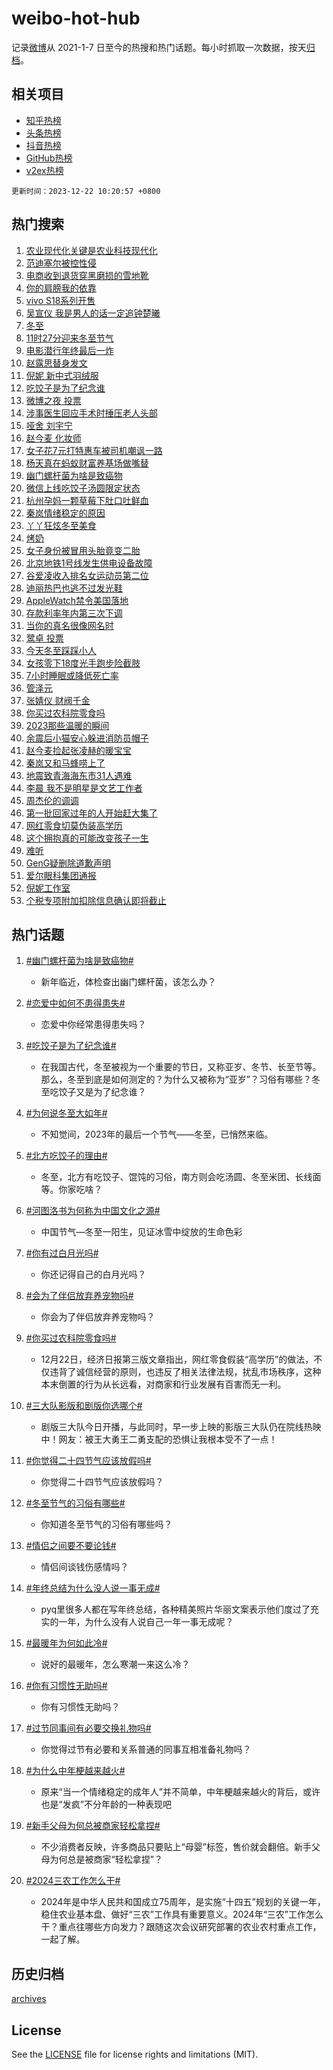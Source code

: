 # weibo-hot-hub

记录[微博](https://www.weibo.com)从 2021-1-7 日至今的热搜和热门话题。每小时抓取一次数据，按天[归档](archives)。

## 相关项目

- [知乎热榜](https://github.com/lonnyzhang423/zhihu-hot-hub)
- [头条热榜](https://github.com/lonnyzhang423/toutiao-hot-hub)
- [抖音热榜](https://github.com/lonnyzhang423/douyin-hot-hub)
- [GitHub热榜](https://github.com/lonnyzhang423/github-hot-hub)
- [v2ex热榜](https://github.com/lonnyzhang423/v2ex-hot-hub)


`更新时间：2023-12-22 10:20:57 +0800`

## 热门搜索

1. [农业现代化关键是农业科技现代化](https://m.weibo.cn/search?containerid=100103type%3D1%26t%3D10%26q%3D%23%E5%86%9C%E4%B8%9A%E7%8E%B0%E4%BB%A3%E5%8C%96%E5%85%B3%E9%94%AE%E6%98%AF%E5%86%9C%E4%B8%9A%E7%A7%91%E6%8A%80%E7%8E%B0%E4%BB%A3%E5%8C%96%23&stream_entry_id=51&isnewpage=1&extparam=seat%3D1%26cate%3D10103%26q%3D%2523%25E5%2586%259C%25E4%25B8%259A%25E7%258E%25B0%25E4%25BB%25A3%25E5%258C%2596%25E5%2585%25B3%25E9%2594%25AE%25E6%2598%25AF%25E5%2586%259C%25E4%25B8%259A%25E7%25A7%2591%25E6%258A%2580%25E7%258E%25B0%25E4%25BB%25A3%25E5%258C%2596%2523%26dgr%3D0%26pos%3D0%26filter_type%3Drealtimehot%26c_type%3D51%26stream_entry_id%3D51%26display_time%3D1703211655%26pre_seqid%3D1703211655926028606169)
1. [范迪塞尔被控性侵](https://m.weibo.cn/search?containerid=100103type%3D1%26t%3D10%26q%3D%23%E8%8C%83%E8%BF%AA%E5%A1%9E%E5%B0%94%E8%A2%AB%E6%8E%A7%E6%80%A7%E4%BE%B5%23&stream_entry_id=31&isnewpage=1&extparam=seat%3D1%26cate%3D5001%26stream_entry_id%3D31%26realpos%3D1%26lcate%3D5001%26flag%3D1%26band_rank%3D1%26q%3D%2523%25E8%258C%2583%25E8%25BF%25AA%25E5%25A1%259E%25E5%25B0%2594%25E8%25A2%25AB%25E6%258E%25A7%25E6%2580%25A7%25E4%25BE%25B5%2523%26dgr%3D0%26filter_type%3Drealtimehot%26c_type%3D31%26pos%3D0%26display_time%3D1703211655%26pre_seqid%3D1703211655926028606169)
1. [电商收到退货穿黑磨损的雪地靴](https://m.weibo.cn/search?containerid=100103type%3D1%26t%3D10%26q%3D%23%E7%94%B5%E5%95%86%E6%94%B6%E5%88%B0%E9%80%80%E8%B4%A7%E7%A9%BF%E9%BB%91%E7%A3%A8%E6%8D%9F%E7%9A%84%E9%9B%AA%E5%9C%B0%E9%9D%B4%23&stream_entry_id=31&isnewpage=1&extparam=seat%3D1%26cate%3D5001%26stream_entry_id%3D31%26realpos%3D2%26lcate%3D5001%26flag%3D2%26band_rank%3D2%26q%3D%2523%25E7%2594%25B5%25E5%2595%2586%25E6%2594%25B6%25E5%2588%25B0%25E9%2580%2580%25E8%25B4%25A7%25E7%25A9%25BF%25E9%25BB%2591%25E7%25A3%25A8%25E6%258D%259F%25E7%259A%2584%25E9%259B%25AA%25E5%259C%25B0%25E9%259D%25B4%2523%26dgr%3D0%26filter_type%3Drealtimehot%26c_type%3D31%26pos%3D1%26display_time%3D1703211655%26pre_seqid%3D1703211655926028606169)
1. [你的肩膀我的依靠](https://m.weibo.cn/search?containerid=100103type%3D1%26t%3D10%26q%3D%23%E4%BD%A0%E7%9A%84%E8%82%A9%E8%86%80%E6%88%91%E7%9A%84%E4%BE%9D%E9%9D%A0%23&stream_entry_id=31&isnewpage=1&extparam=seat%3D1%26cate%3D5001%26stream_entry_id%3D31%26realpos%3D3%26lcate%3D5001%26flag%3D32768%26band_rank%3D3%26q%3D%2523%25E4%25BD%25A0%25E7%259A%2584%25E8%2582%25A9%25E8%2586%2580%25E6%2588%2591%25E7%259A%2584%25E4%25BE%259D%25E9%259D%25A0%2523%26dgr%3D0%26filter_type%3Drealtimehot%26c_type%3D31%26pos%3D2%26display_time%3D1703211655%26pre_seqid%3D1703211655926028606169)
1. [vivo S18系列开售](https://m.weibo.cn/search?containerid=100103type%3D1%26t%3D10%26q%3Dvivo+S18%E7%B3%BB%E5%88%97%E5%BC%80%E5%94%AE&stream_entry_id=31&isnewpage=1&extparam=seat%3D1%26cate%3D5001%26stream_entry_id%3D31%26lcate%3D5001%26adid%3D215162%26band_rank%3D4%26q%3Dvivo%2520S18%25E7%25B3%25BB%25E5%2588%2597%25E5%25BC%2580%25E5%2594%25AE%26dgr%3D0%26is_ad_pos%3D1%26filter_type%3Drealtimehot%26c_type%3D31%26pos%3D3%26display_time%3D1703211655%26pre_seqid%3D1703211655926028606169)
1. [吴宣仪 我是男人的话一定追钟楚曦](https://m.weibo.cn/search?containerid=100103type%3D1%26t%3D10%26q%3D%E5%90%B4%E5%AE%A3%E4%BB%AA+%E6%88%91%E6%98%AF%E7%94%B7%E4%BA%BA%E7%9A%84%E8%AF%9D%E4%B8%80%E5%AE%9A%E8%BF%BD%E9%92%9F%E6%A5%9A%E6%9B%A6&stream_entry_id=31&isnewpage=1&extparam=seat%3D1%26cate%3D5001%26stream_entry_id%3D31%26realpos%3D4%26lcate%3D5001%26flag%3D1%26band_rank%3D4%26q%3D%25E5%2590%25B4%25E5%25AE%25A3%25E4%25BB%25AA%2520%25E6%2588%2591%25E6%2598%25AF%25E7%2594%25B7%25E4%25BA%25BA%25E7%259A%2584%25E8%25AF%259D%25E4%25B8%2580%25E5%25AE%259A%25E8%25BF%25BD%25E9%2592%259F%25E6%25A5%259A%25E6%259B%25A6%26dgr%3D0%26filter_type%3Drealtimehot%26c_type%3D31%26pos%3D4%26display_time%3D1703211655%26pre_seqid%3D1703211655926028606169)
1. [冬至](https://m.weibo.cn/search?containerid=100103type%3D1%26t%3D10%26q%3D%E5%86%AC%E8%87%B3&stream_entry_id=31&isnewpage=1&extparam=seat%3D1%26cate%3D5001%26stream_entry_id%3D31%26realpos%3D5%26lcate%3D5001%26flag%3D16%26band_rank%3D5%26q%3D%25E5%2586%25AC%25E8%2587%25B3%26dgr%3D0%26filter_type%3Drealtimehot%26c_type%3D31%26pos%3D5%26display_time%3D1703211655%26pre_seqid%3D1703211655926028606169)
1. [11时27分迎来冬至节气](https://m.weibo.cn/search?containerid=100103type%3D1%26t%3D10%26q%3D%2311%E6%97%B627%E5%88%86%E8%BF%8E%E6%9D%A5%E5%86%AC%E8%87%B3%E8%8A%82%E6%B0%94%23&stream_entry_id=31&isnewpage=1&extparam=seat%3D1%26cate%3D5001%26stream_entry_id%3D31%26realpos%3D6%26lcate%3D5001%26flag%3D1%26band_rank%3D6%26q%3D%252311%25E6%2597%25B627%25E5%2588%2586%25E8%25BF%258E%25E6%259D%25A5%25E5%2586%25AC%25E8%2587%25B3%25E8%258A%2582%25E6%25B0%2594%2523%26dgr%3D0%26filter_type%3Drealtimehot%26c_type%3D31%26pos%3D6%26display_time%3D1703211655%26pre_seqid%3D1703211655926028606169)
1. [电影潜行年终最后一炸](https://m.weibo.cn/search?containerid=100103type%3D1%26t%3D10%26q%3D%23%E7%94%B5%E5%BD%B1%E6%BD%9C%E8%A1%8C%E5%B9%B4%E7%BB%88%E6%9C%80%E5%90%8E%E4%B8%80%E7%82%B8%23&stream_entry_id=31&isnewpage=1&extparam=seat%3D1%26topic_ad%3D1%26cate%3D5001%26stream_entry_id%3D31%26lcate%3D5001%26adid%3D215407%26band_rank%3D7%26q%3D%2523%25E7%2594%25B5%25E5%25BD%25B1%25E6%25BD%259C%25E8%25A1%258C%25E5%25B9%25B4%25E7%25BB%2588%25E6%259C%2580%25E5%2590%258E%25E4%25B8%2580%25E7%2582%25B8%2523%26dgr%3D0%26is_ad_pos%3D1%26filter_type%3Drealtimehot%26c_type%3D31%26pos%3D7%26display_time%3D1703211655%26pre_seqid%3D1703211655926028606169)
1. [赵露思替身发文](https://m.weibo.cn/search?containerid=100103type%3D1%26t%3D10%26q%3D%23%E8%B5%B5%E9%9C%B2%E6%80%9D%E6%9B%BF%E8%BA%AB%E5%8F%91%E6%96%87%23&stream_entry_id=31&isnewpage=1&extparam=seat%3D1%26cate%3D5001%26stream_entry_id%3D31%26realpos%3D7%26lcate%3D5001%26flag%3D2%26band_rank%3D7%26q%3D%2523%25E8%25B5%25B5%25E9%259C%25B2%25E6%2580%259D%25E6%259B%25BF%25E8%25BA%25AB%25E5%258F%2591%25E6%2596%2587%2523%26dgr%3D0%26filter_type%3Drealtimehot%26c_type%3D31%26pos%3D8%26display_time%3D1703211655%26pre_seqid%3D1703211655926028606169)
1. [倪妮 新中式羽绒服](https://m.weibo.cn/search?containerid=100103type%3D1%26t%3D10%26q%3D%E5%80%AA%E5%A6%AE+%E6%96%B0%E4%B8%AD%E5%BC%8F%E7%BE%BD%E7%BB%92%E6%9C%8D&stream_entry_id=31&isnewpage=1&extparam=seat%3D1%26cate%3D5001%26stream_entry_id%3D31%26realpos%3D8%26lcate%3D5001%26flag%3D2%26band_rank%3D8%26q%3D%25E5%2580%25AA%25E5%25A6%25AE%2520%25E6%2596%25B0%25E4%25B8%25AD%25E5%25BC%258F%25E7%25BE%25BD%25E7%25BB%2592%25E6%259C%258D%26dgr%3D0%26filter_type%3Drealtimehot%26c_type%3D31%26pos%3D9%26display_time%3D1703211655%26pre_seqid%3D1703211655926028606169)
1. [吃饺子是为了纪念谁](https://m.weibo.cn/search?containerid=100103type%3D1%26t%3D10%26q%3D%23%E5%90%83%E9%A5%BA%E5%AD%90%E6%98%AF%E4%B8%BA%E4%BA%86%E7%BA%AA%E5%BF%B5%E8%B0%81%23&stream_entry_id=31&isnewpage=1&extparam=seat%3D1%26cate%3D5001%26stream_entry_id%3D31%26realpos%3D9%26lcate%3D5001%26flag%3D32768%26band_rank%3D9%26q%3D%2523%25E5%2590%2583%25E9%25A5%25BA%25E5%25AD%2590%25E6%2598%25AF%25E4%25B8%25BA%25E4%25BA%2586%25E7%25BA%25AA%25E5%25BF%25B5%25E8%25B0%2581%2523%26dgr%3D0%26filter_type%3Drealtimehot%26c_type%3D31%26pos%3D10%26display_time%3D1703211655%26pre_seqid%3D1703211655926028606169)
1. [微博之夜 投票](https://m.weibo.cn/search?containerid=100103type%3D1%26t%3D10%26q%3D%E5%BE%AE%E5%8D%9A%E4%B9%8B%E5%A4%9C+%E6%8A%95%E7%A5%A8&stream_entry_id=31&isnewpage=1&extparam=seat%3D1%26cate%3D5001%26stream_entry_id%3D31%26realpos%3D10%26lcate%3D5001%26flag%3D0%26band_rank%3D10%26q%3D%25E5%25BE%25AE%25E5%258D%259A%25E4%25B9%258B%25E5%25A4%259C%2520%25E6%258A%2595%25E7%25A5%25A8%26dgr%3D0%26filter_type%3Drealtimehot%26c_type%3D31%26pos%3D11%26display_time%3D1703211655%26pre_seqid%3D1703211655926028606169)
1. [涉事医生回应手术时捶压老人头部](https://m.weibo.cn/search?containerid=100103type%3D1%26t%3D10%26q%3D%23%E6%B6%89%E4%BA%8B%E5%8C%BB%E7%94%9F%E5%9B%9E%E5%BA%94%E6%89%8B%E6%9C%AF%E6%97%B6%E6%8D%B6%E5%8E%8B%E8%80%81%E4%BA%BA%E5%A4%B4%E9%83%A8%23&stream_entry_id=31&isnewpage=1&extparam=seat%3D1%26cate%3D5001%26stream_entry_id%3D31%26realpos%3D11%26lcate%3D5001%26flag%3D0%26band_rank%3D11%26q%3D%2523%25E6%25B6%2589%25E4%25BA%258B%25E5%258C%25BB%25E7%2594%259F%25E5%259B%259E%25E5%25BA%2594%25E6%2589%258B%25E6%259C%25AF%25E6%2597%25B6%25E6%258D%25B6%25E5%258E%258B%25E8%2580%2581%25E4%25BA%25BA%25E5%25A4%25B4%25E9%2583%25A8%2523%26dgr%3D0%26filter_type%3Drealtimehot%26c_type%3D31%26pos%3D12%26display_time%3D1703211655%26pre_seqid%3D1703211655926028606169)
1. [哑舍 刘宇宁](https://m.weibo.cn/search?containerid=100103type%3D1%26t%3D10%26q%3D%E5%93%91%E8%88%8D+%E5%88%98%E5%AE%87%E5%AE%81&stream_entry_id=31&isnewpage=1&extparam=seat%3D1%26cate%3D5001%26stream_entry_id%3D31%26realpos%3D12%26lcate%3D5001%26flag%3D0%26band_rank%3D12%26q%3D%25E5%2593%2591%25E8%2588%258D%2520%25E5%2588%2598%25E5%25AE%2587%25E5%25AE%2581%26dgr%3D0%26filter_type%3Drealtimehot%26c_type%3D31%26pos%3D13%26display_time%3D1703211655%26pre_seqid%3D1703211655926028606169)
1. [赵今麦 化妆师](https://m.weibo.cn/search?containerid=100103type%3D1%26t%3D10%26q%3D%E8%B5%B5%E4%BB%8A%E9%BA%A6+%E5%8C%96%E5%A6%86%E5%B8%88&stream_entry_id=31&isnewpage=1&extparam=seat%3D1%26cate%3D5001%26stream_entry_id%3D31%26realpos%3D13%26lcate%3D5001%26flag%3D0%26band_rank%3D13%26q%3D%25E8%25B5%25B5%25E4%25BB%258A%25E9%25BA%25A6%2520%25E5%258C%2596%25E5%25A6%2586%25E5%25B8%2588%26dgr%3D0%26filter_type%3Drealtimehot%26c_type%3D31%26pos%3D14%26display_time%3D1703211655%26pre_seqid%3D1703211655926028606169)
1. [女子花7元打特惠车被司机嘲讽一路](https://m.weibo.cn/search?containerid=100103type%3D1%26t%3D10%26q%3D%23%E5%A5%B3%E5%AD%90%E8%8A%B17%E5%85%83%E6%89%93%E7%89%B9%E6%83%A0%E8%BD%A6%E8%A2%AB%E5%8F%B8%E6%9C%BA%E5%98%B2%E8%AE%BD%E4%B8%80%E8%B7%AF%23&stream_entry_id=31&isnewpage=1&extparam=seat%3D1%26cate%3D5001%26stream_entry_id%3D31%26realpos%3D14%26lcate%3D5001%26flag%3D0%26band_rank%3D14%26q%3D%2523%25E5%25A5%25B3%25E5%25AD%2590%25E8%258A%25B17%25E5%2585%2583%25E6%2589%2593%25E7%2589%25B9%25E6%2583%25A0%25E8%25BD%25A6%25E8%25A2%25AB%25E5%258F%25B8%25E6%259C%25BA%25E5%2598%25B2%25E8%25AE%25BD%25E4%25B8%2580%25E8%25B7%25AF%2523%26dgr%3D0%26filter_type%3Drealtimehot%26c_type%3D31%26pos%3D15%26display_time%3D1703211655%26pre_seqid%3D1703211655926028606169)
1. [杨天真在蚂蚁财富养基场做嘴替](https://m.weibo.cn/search?containerid=100103type%3D1%26t%3D10%26q%3D%23%E6%9D%A8%E5%A4%A9%E7%9C%9F%E5%9C%A8%E8%9A%82%E8%9A%81%E8%B4%A2%E5%AF%8C%E5%85%BB%E5%9F%BA%E5%9C%BA%E5%81%9A%E5%98%B4%E6%9B%BF%23&stream_entry_id=31&isnewpage=1&extparam=seat%3D1%26cate%3D5001%26stream_entry_id%3D31%26realpos%3D15%26lcate%3D5001%26flag%3D0%26band_rank%3D15%26q%3D%2523%25E6%259D%25A8%25E5%25A4%25A9%25E7%259C%259F%25E5%259C%25A8%25E8%259A%2582%25E8%259A%2581%25E8%25B4%25A2%25E5%25AF%258C%25E5%2585%25BB%25E5%259F%25BA%25E5%259C%25BA%25E5%2581%259A%25E5%2598%25B4%25E6%259B%25BF%2523%26dgr%3D0%26adid%3D215423%26filter_type%3Drealtimehot%26c_type%3D31%26pos%3D16%26display_time%3D1703211655%26pre_seqid%3D1703211655926028606169)
1. [幽门螺杆菌为啥是致癌物](https://m.weibo.cn/search?containerid=100103type%3D1%26t%3D10%26q%3D%23%E5%B9%BD%E9%97%A8%E8%9E%BA%E6%9D%86%E8%8F%8C%E4%B8%BA%E5%95%A5%E6%98%AF%E8%87%B4%E7%99%8C%E7%89%A9%23&stream_entry_id=31&isnewpage=1&extparam=seat%3D1%26cate%3D5001%26stream_entry_id%3D31%26realpos%3D16%26lcate%3D5001%26flag%3D0%26band_rank%3D16%26q%3D%2523%25E5%25B9%25BD%25E9%2597%25A8%25E8%259E%25BA%25E6%259D%2586%25E8%258F%258C%25E4%25B8%25BA%25E5%2595%25A5%25E6%2598%25AF%25E8%2587%25B4%25E7%2599%258C%25E7%2589%25A9%2523%26dgr%3D0%26filter_type%3Drealtimehot%26c_type%3D31%26pos%3D17%26display_time%3D1703211655%26pre_seqid%3D1703211655926028606169)
1. [微信上线吃饺子汤圆限定状态](https://m.weibo.cn/search?containerid=100103type%3D1%26t%3D10%26q%3D%23%E5%BE%AE%E4%BF%A1%E4%B8%8A%E7%BA%BF%E5%90%83%E9%A5%BA%E5%AD%90%E6%B1%A4%E5%9C%86%E9%99%90%E5%AE%9A%E7%8A%B6%E6%80%81%23&stream_entry_id=31&isnewpage=1&extparam=seat%3D1%26cate%3D5001%26stream_entry_id%3D31%26realpos%3D17%26lcate%3D5001%26flag%3D1%26band_rank%3D17%26q%3D%2523%25E5%25BE%25AE%25E4%25BF%25A1%25E4%25B8%258A%25E7%25BA%25BF%25E5%2590%2583%25E9%25A5%25BA%25E5%25AD%2590%25E6%25B1%25A4%25E5%259C%2586%25E9%2599%2590%25E5%25AE%259A%25E7%258A%25B6%25E6%2580%2581%2523%26dgr%3D0%26filter_type%3Drealtimehot%26c_type%3D31%26pos%3D18%26display_time%3D1703211655%26pre_seqid%3D1703211655926028606169)
1. [杭州孕妈一颗草莓下肚口吐鲜血](https://m.weibo.cn/search?containerid=100103type%3D1%26t%3D10%26q%3D%23%E6%9D%AD%E5%B7%9E%E5%AD%95%E5%A6%88%E4%B8%80%E9%A2%97%E8%8D%89%E8%8E%93%E4%B8%8B%E8%82%9A%E5%8F%A3%E5%90%90%E9%B2%9C%E8%A1%80%23&stream_entry_id=31&isnewpage=1&extparam=seat%3D1%26cate%3D5001%26stream_entry_id%3D31%26realpos%3D18%26lcate%3D5001%26flag%3D0%26band_rank%3D18%26q%3D%2523%25E6%259D%25AD%25E5%25B7%259E%25E5%25AD%2595%25E5%25A6%2588%25E4%25B8%2580%25E9%25A2%2597%25E8%258D%2589%25E8%258E%2593%25E4%25B8%258B%25E8%2582%259A%25E5%258F%25A3%25E5%2590%2590%25E9%25B2%259C%25E8%25A1%2580%2523%26dgr%3D0%26filter_type%3Drealtimehot%26c_type%3D31%26pos%3D19%26display_time%3D1703211655%26pre_seqid%3D1703211655926028606169)
1. [秦岚情绪稳定的原因](https://m.weibo.cn/search?containerid=100103type%3D1%26t%3D10%26q%3D%E7%A7%A6%E5%B2%9A%E6%83%85%E7%BB%AA%E7%A8%B3%E5%AE%9A%E7%9A%84%E5%8E%9F%E5%9B%A0&stream_entry_id=31&isnewpage=1&extparam=seat%3D1%26cate%3D5001%26stream_entry_id%3D31%26realpos%3D19%26lcate%3D5001%26flag%3D1%26band_rank%3D19%26q%3D%25E7%25A7%25A6%25E5%25B2%259A%25E6%2583%2585%25E7%25BB%25AA%25E7%25A8%25B3%25E5%25AE%259A%25E7%259A%2584%25E5%258E%259F%25E5%259B%25A0%26dgr%3D0%26filter_type%3Drealtimehot%26c_type%3D31%26pos%3D20%26display_time%3D1703211655%26pre_seqid%3D1703211655926028606169)
1. [丫丫狂炫冬至美食](https://m.weibo.cn/search?containerid=100103type%3D1%26t%3D10%26q%3D%23%E4%B8%AB%E4%B8%AB%E7%8B%82%E7%82%AB%E5%86%AC%E8%87%B3%E7%BE%8E%E9%A3%9F%23&stream_entry_id=31&isnewpage=1&extparam=seat%3D1%26cate%3D5001%26stream_entry_id%3D31%26realpos%3D20%26lcate%3D5001%26flag%3D32768%26band_rank%3D20%26q%3D%2523%25E4%25B8%25AB%25E4%25B8%25AB%25E7%258B%2582%25E7%2582%25AB%25E5%2586%25AC%25E8%2587%25B3%25E7%25BE%258E%25E9%25A3%259F%2523%26dgr%3D0%26filter_type%3Drealtimehot%26c_type%3D31%26pos%3D21%26display_time%3D1703211655%26pre_seqid%3D1703211655926028606169)
1. [烤奶](https://m.weibo.cn/search?containerid=100103type%3D1%26t%3D10%26q%3D%E7%83%A4%E5%A5%B6&stream_entry_id=31&isnewpage=1&extparam=seat%3D1%26cate%3D5001%26stream_entry_id%3D31%26realpos%3D21%26lcate%3D5001%26flag%3D1%26band_rank%3D21%26q%3D%25E7%2583%25A4%25E5%25A5%25B6%26dgr%3D0%26filter_type%3Drealtimehot%26c_type%3D31%26pos%3D22%26display_time%3D1703211655%26pre_seqid%3D1703211655926028606169)
1. [女子身份被冒用头胎竟变二胎](https://m.weibo.cn/search?containerid=100103type%3D1%26t%3D10%26q%3D%23%E5%A5%B3%E5%AD%90%E8%BA%AB%E4%BB%BD%E8%A2%AB%E5%86%92%E7%94%A8%E5%A4%B4%E8%83%8E%E7%AB%9F%E5%8F%98%E4%BA%8C%E8%83%8E%23&stream_entry_id=31&isnewpage=1&extparam=seat%3D1%26cate%3D5001%26stream_entry_id%3D31%26realpos%3D22%26lcate%3D5001%26flag%3D1%26band_rank%3D22%26q%3D%2523%25E5%25A5%25B3%25E5%25AD%2590%25E8%25BA%25AB%25E4%25BB%25BD%25E8%25A2%25AB%25E5%2586%2592%25E7%2594%25A8%25E5%25A4%25B4%25E8%2583%258E%25E7%25AB%259F%25E5%258F%2598%25E4%25BA%258C%25E8%2583%258E%2523%26dgr%3D0%26filter_type%3Drealtimehot%26c_type%3D31%26pos%3D23%26display_time%3D1703211655%26pre_seqid%3D1703211655926028606169)
1. [北京地铁1号线发生供电设备故障](https://m.weibo.cn/search?containerid=100103type%3D1%26t%3D10%26q%3D%23%E5%8C%97%E4%BA%AC%E5%9C%B0%E9%93%811%E5%8F%B7%E7%BA%BF%E5%8F%91%E7%94%9F%E4%BE%9B%E7%94%B5%E8%AE%BE%E5%A4%87%E6%95%85%E9%9A%9C%23&stream_entry_id=31&isnewpage=1&extparam=seat%3D1%26cate%3D5001%26stream_entry_id%3D31%26realpos%3D23%26lcate%3D5001%26flag%3D1%26band_rank%3D23%26q%3D%2523%25E5%258C%2597%25E4%25BA%25AC%25E5%259C%25B0%25E9%2593%25811%25E5%258F%25B7%25E7%25BA%25BF%25E5%258F%2591%25E7%2594%259F%25E4%25BE%259B%25E7%2594%25B5%25E8%25AE%25BE%25E5%25A4%2587%25E6%2595%2585%25E9%259A%259C%2523%26dgr%3D0%26filter_type%3Drealtimehot%26c_type%3D31%26pos%3D24%26display_time%3D1703211655%26pre_seqid%3D1703211655926028606169)
1. [谷爱凌收入排名女运动员第二位](https://m.weibo.cn/search?containerid=100103type%3D1%26t%3D10%26q%3D%23%E8%B0%B7%E7%88%B1%E5%87%8C%E6%94%B6%E5%85%A5%E6%8E%92%E5%90%8D%E5%A5%B3%E8%BF%90%E5%8A%A8%E5%91%98%E7%AC%AC%E4%BA%8C%E4%BD%8D%23&stream_entry_id=31&isnewpage=1&extparam=seat%3D1%26cate%3D5001%26stream_entry_id%3D31%26realpos%3D24%26lcate%3D5001%26flag%3D0%26band_rank%3D24%26q%3D%2523%25E8%25B0%25B7%25E7%2588%25B1%25E5%2587%258C%25E6%2594%25B6%25E5%2585%25A5%25E6%258E%2592%25E5%2590%258D%25E5%25A5%25B3%25E8%25BF%2590%25E5%258A%25A8%25E5%2591%2598%25E7%25AC%25AC%25E4%25BA%258C%25E4%25BD%258D%2523%26dgr%3D0%26filter_type%3Drealtimehot%26c_type%3D31%26pos%3D25%26display_time%3D1703211655%26pre_seqid%3D1703211655926028606169)
1. [迪丽热巴也逃不过发光鞋](https://m.weibo.cn/search?containerid=100103type%3D1%26t%3D10%26q%3D%E8%BF%AA%E4%B8%BD%E7%83%AD%E5%B7%B4%E4%B9%9F%E9%80%83%E4%B8%8D%E8%BF%87%E5%8F%91%E5%85%89%E9%9E%8B&stream_entry_id=31&isnewpage=1&extparam=seat%3D1%26cate%3D5001%26stream_entry_id%3D31%26realpos%3D25%26lcate%3D5001%26flag%3D0%26band_rank%3D25%26q%3D%25E8%25BF%25AA%25E4%25B8%25BD%25E7%2583%25AD%25E5%25B7%25B4%25E4%25B9%259F%25E9%2580%2583%25E4%25B8%258D%25E8%25BF%2587%25E5%258F%2591%25E5%2585%2589%25E9%259E%258B%26dgr%3D0%26filter_type%3Drealtimehot%26c_type%3D31%26pos%3D26%26display_time%3D1703211655%26pre_seqid%3D1703211655926028606169)
1. [AppleWatch禁令美国落地](https://m.weibo.cn/search?containerid=100103type%3D1%26t%3D10%26q%3D%23AppleWatch%E7%A6%81%E4%BB%A4%E7%BE%8E%E5%9B%BD%E8%90%BD%E5%9C%B0%23&stream_entry_id=31&isnewpage=1&extparam=seat%3D1%26cate%3D5001%26stream_entry_id%3D31%26realpos%3D26%26lcate%3D5001%26flag%3D1%26band_rank%3D26%26q%3D%2523AppleWatch%25E7%25A6%2581%25E4%25BB%25A4%25E7%25BE%258E%25E5%259B%25BD%25E8%2590%25BD%25E5%259C%25B0%2523%26dgr%3D0%26filter_type%3Drealtimehot%26c_type%3D31%26pos%3D27%26display_time%3D1703211655%26pre_seqid%3D1703211655926028606169)
1. [存款利率年内第三次下调](https://m.weibo.cn/search?containerid=100103type%3D1%26t%3D10%26q%3D%23%E5%AD%98%E6%AC%BE%E5%88%A9%E7%8E%87%E5%B9%B4%E5%86%85%E7%AC%AC%E4%B8%89%E6%AC%A1%E4%B8%8B%E8%B0%83%23&stream_entry_id=31&isnewpage=1&extparam=seat%3D1%26cate%3D5001%26stream_entry_id%3D31%26realpos%3D27%26lcate%3D5001%26flag%3D1%26band_rank%3D27%26q%3D%2523%25E5%25AD%2598%25E6%25AC%25BE%25E5%2588%25A9%25E7%258E%2587%25E5%25B9%25B4%25E5%2586%2585%25E7%25AC%25AC%25E4%25B8%2589%25E6%25AC%25A1%25E4%25B8%258B%25E8%25B0%2583%2523%26dgr%3D0%26filter_type%3Drealtimehot%26c_type%3D31%26pos%3D28%26display_time%3D1703211655%26pre_seqid%3D1703211655926028606169)
1. [当你的真名很像网名时](https://m.weibo.cn/search?containerid=100103type%3D1%26t%3D10%26q%3D%E5%BD%93%E4%BD%A0%E7%9A%84%E7%9C%9F%E5%90%8D%E5%BE%88%E5%83%8F%E7%BD%91%E5%90%8D%E6%97%B6&stream_entry_id=31&isnewpage=1&extparam=seat%3D1%26cate%3D5001%26stream_entry_id%3D31%26realpos%3D28%26lcate%3D5001%26flag%3D0%26band_rank%3D28%26q%3D%25E5%25BD%2593%25E4%25BD%25A0%25E7%259A%2584%25E7%259C%259F%25E5%2590%258D%25E5%25BE%2588%25E5%2583%258F%25E7%25BD%2591%25E5%2590%258D%25E6%2597%25B6%26dgr%3D0%26filter_type%3Drealtimehot%26c_type%3D31%26pos%3D29%26display_time%3D1703211655%26pre_seqid%3D1703211655926028606169)
1. [鹭卓 投票](https://m.weibo.cn/search?containerid=100103type%3D1%26t%3D10%26q%3D%E9%B9%AD%E5%8D%93+%E6%8A%95%E7%A5%A8&stream_entry_id=31&isnewpage=1&extparam=seat%3D1%26cate%3D5001%26stream_entry_id%3D31%26realpos%3D29%26lcate%3D5001%26flag%3D0%26band_rank%3D29%26q%3D%25E9%25B9%25AD%25E5%258D%2593%2520%25E6%258A%2595%25E7%25A5%25A8%26dgr%3D0%26filter_type%3Drealtimehot%26c_type%3D31%26pos%3D30%26display_time%3D1703211655%26pre_seqid%3D1703211655926028606169)
1. [今天冬至踩踩小人](https://m.weibo.cn/search?containerid=100103type%3D1%26t%3D10%26q%3D%E4%BB%8A%E5%A4%A9%E5%86%AC%E8%87%B3%E8%B8%A9%E8%B8%A9%E5%B0%8F%E4%BA%BA&stream_entry_id=31&isnewpage=1&extparam=seat%3D1%26cate%3D5001%26stream_entry_id%3D31%26realpos%3D30%26lcate%3D5001%26flag%3D1%26band_rank%3D30%26q%3D%25E4%25BB%258A%25E5%25A4%25A9%25E5%2586%25AC%25E8%2587%25B3%25E8%25B8%25A9%25E8%25B8%25A9%25E5%25B0%258F%25E4%25BA%25BA%26dgr%3D0%26filter_type%3Drealtimehot%26c_type%3D31%26pos%3D31%26display_time%3D1703211655%26pre_seqid%3D1703211655926028606169)
1. [女孩零下18度光手跑步险截肢](https://m.weibo.cn/search?containerid=100103type%3D1%26t%3D10%26q%3D%23%E5%A5%B3%E5%AD%A9%E9%9B%B6%E4%B8%8B18%E5%BA%A6%E5%85%89%E6%89%8B%E8%B7%91%E6%AD%A5%E9%99%A9%E6%88%AA%E8%82%A2%23&stream_entry_id=31&isnewpage=1&extparam=seat%3D1%26cate%3D5001%26stream_entry_id%3D31%26realpos%3D31%26lcate%3D5001%26flag%3D0%26band_rank%3D31%26q%3D%2523%25E5%25A5%25B3%25E5%25AD%25A9%25E9%259B%25B6%25E4%25B8%258B18%25E5%25BA%25A6%25E5%2585%2589%25E6%2589%258B%25E8%25B7%2591%25E6%25AD%25A5%25E9%2599%25A9%25E6%2588%25AA%25E8%2582%25A2%2523%26dgr%3D0%26filter_type%3Drealtimehot%26c_type%3D31%26pos%3D32%26display_time%3D1703211655%26pre_seqid%3D1703211655926028606169)
1. [7小时睡眠或降低死亡率](https://m.weibo.cn/search?containerid=100103type%3D1%26t%3D10%26q%3D%237%E5%B0%8F%E6%97%B6%E7%9D%A1%E7%9C%A0%E6%88%96%E9%99%8D%E4%BD%8E%E6%AD%BB%E4%BA%A1%E7%8E%87%23&stream_entry_id=31&isnewpage=1&extparam=seat%3D1%26cate%3D5001%26stream_entry_id%3D31%26realpos%3D32%26lcate%3D5001%26flag%3D0%26band_rank%3D32%26q%3D%25237%25E5%25B0%258F%25E6%2597%25B6%25E7%259D%25A1%25E7%259C%25A0%25E6%2588%2596%25E9%2599%258D%25E4%25BD%258E%25E6%25AD%25BB%25E4%25BA%25A1%25E7%258E%2587%2523%26dgr%3D0%26filter_type%3Drealtimehot%26c_type%3D31%26pos%3D33%26display_time%3D1703211655%26pre_seqid%3D1703211655926028606169)
1. [管泽元](https://m.weibo.cn/search?containerid=100103type%3D1%26t%3D10%26q%3D%E7%AE%A1%E6%B3%BD%E5%85%83&stream_entry_id=31&isnewpage=1&extparam=seat%3D1%26cate%3D5001%26stream_entry_id%3D31%26realpos%3D33%26lcate%3D5001%26flag%3D0%26band_rank%3D33%26q%3D%25E7%25AE%25A1%25E6%25B3%25BD%25E5%2585%2583%26dgr%3D0%26filter_type%3Drealtimehot%26c_type%3D31%26pos%3D34%26display_time%3D1703211655%26pre_seqid%3D1703211655926028606169)
1. [张婧仪 财阀千金](https://m.weibo.cn/search?containerid=100103type%3D1%26t%3D10%26q%3D%E5%BC%A0%E5%A9%A7%E4%BB%AA+%E8%B4%A2%E9%98%80%E5%8D%83%E9%87%91&stream_entry_id=31&isnewpage=1&extparam=seat%3D1%26cate%3D5001%26stream_entry_id%3D31%26realpos%3D34%26lcate%3D5001%26flag%3D0%26band_rank%3D34%26q%3D%25E5%25BC%25A0%25E5%25A9%25A7%25E4%25BB%25AA%2520%25E8%25B4%25A2%25E9%2598%2580%25E5%258D%2583%25E9%2587%2591%26dgr%3D0%26filter_type%3Drealtimehot%26c_type%3D31%26pos%3D35%26display_time%3D1703211655%26pre_seqid%3D1703211655926028606169)
1. [你买过农科院零食吗](https://m.weibo.cn/search?containerid=100103type%3D1%26t%3D10%26q%3D%23%E4%BD%A0%E4%B9%B0%E8%BF%87%E5%86%9C%E7%A7%91%E9%99%A2%E9%9B%B6%E9%A3%9F%E5%90%97%23&stream_entry_id=31&isnewpage=1&extparam=seat%3D1%26cate%3D5001%26stream_entry_id%3D31%26realpos%3D35%26lcate%3D5001%26flag%3D1%26band_rank%3D35%26q%3D%2523%25E4%25BD%25A0%25E4%25B9%25B0%25E8%25BF%2587%25E5%2586%259C%25E7%25A7%2591%25E9%2599%25A2%25E9%259B%25B6%25E9%25A3%259F%25E5%2590%2597%2523%26dgr%3D0%26filter_type%3Drealtimehot%26c_type%3D31%26pos%3D36%26display_time%3D1703211655%26pre_seqid%3D1703211655926028606169)
1. [2023那些温暖的瞬间](https://m.weibo.cn/search?containerid=100103type%3D1%26t%3D10%26q%3D%232023%E9%82%A3%E4%BA%9B%E6%B8%A9%E6%9A%96%E7%9A%84%E7%9E%AC%E9%97%B4%23&stream_entry_id=31&isnewpage=1&extparam=seat%3D1%26cate%3D5001%26stream_entry_id%3D31%26realpos%3D36%26lcate%3D5001%26flag%3D32768%26band_rank%3D36%26q%3D%25232023%25E9%2582%25A3%25E4%25BA%259B%25E6%25B8%25A9%25E6%259A%2596%25E7%259A%2584%25E7%259E%25AC%25E9%2597%25B4%2523%26dgr%3D0%26filter_type%3Drealtimehot%26c_type%3D31%26pos%3D37%26display_time%3D1703211655%26pre_seqid%3D1703211655926028606169)
1. [余震后小猫安心躲进消防员帽子](https://m.weibo.cn/search?containerid=100103type%3D1%26t%3D10%26q%3D%23%E4%BD%99%E9%9C%87%E5%90%8E%E5%B0%8F%E7%8C%AB%E5%AE%89%E5%BF%83%E8%BA%B2%E8%BF%9B%E6%B6%88%E9%98%B2%E5%91%98%E5%B8%BD%E5%AD%90%23&stream_entry_id=31&isnewpage=1&extparam=seat%3D1%26cate%3D5001%26stream_entry_id%3D31%26realpos%3D37%26lcate%3D5001%26flag%3D32768%26band_rank%3D37%26q%3D%2523%25E4%25BD%2599%25E9%259C%2587%25E5%2590%258E%25E5%25B0%258F%25E7%258C%25AB%25E5%25AE%2589%25E5%25BF%2583%25E8%25BA%25B2%25E8%25BF%259B%25E6%25B6%2588%25E9%2598%25B2%25E5%2591%2598%25E5%25B8%25BD%25E5%25AD%2590%2523%26dgr%3D0%26filter_type%3Drealtimehot%26c_type%3D31%26pos%3D38%26display_time%3D1703211655%26pre_seqid%3D1703211655926028606169)
1. [赵今麦捡起张凌赫的暖宝宝](https://m.weibo.cn/search?containerid=100103type%3D1%26t%3D10%26q%3D%23%E8%B5%B5%E4%BB%8A%E9%BA%A6%E6%8D%A1%E8%B5%B7%E5%BC%A0%E5%87%8C%E8%B5%AB%E7%9A%84%E6%9A%96%E5%AE%9D%E5%AE%9D%23&stream_entry_id=31&isnewpage=1&extparam=seat%3D1%26cate%3D5001%26stream_entry_id%3D31%26realpos%3D38%26lcate%3D5001%26flag%3D0%26band_rank%3D38%26q%3D%2523%25E8%25B5%25B5%25E4%25BB%258A%25E9%25BA%25A6%25E6%258D%25A1%25E8%25B5%25B7%25E5%25BC%25A0%25E5%2587%258C%25E8%25B5%25AB%25E7%259A%2584%25E6%259A%2596%25E5%25AE%259D%25E5%25AE%259D%2523%26dgr%3D0%26filter_type%3Drealtimehot%26c_type%3D31%26pos%3D39%26display_time%3D1703211655%26pre_seqid%3D1703211655926028606169)
1. [秦岚又和马蜂唠上了](https://m.weibo.cn/search?containerid=100103type%3D1%26t%3D10%26q%3D%23%E7%A7%A6%E5%B2%9A%E5%8F%88%E5%92%8C%E9%A9%AC%E8%9C%82%E5%94%A0%E4%B8%8A%E4%BA%86%23&stream_entry_id=31&isnewpage=1&extparam=seat%3D1%26cate%3D5001%26stream_entry_id%3D31%26realpos%3D39%26lcate%3D5001%26flag%3D1%26band_rank%3D39%26q%3D%2523%25E7%25A7%25A6%25E5%25B2%259A%25E5%258F%2588%25E5%2592%258C%25E9%25A9%25AC%25E8%259C%2582%25E5%2594%25A0%25E4%25B8%258A%25E4%25BA%2586%2523%26dgr%3D0%26filter_type%3Drealtimehot%26c_type%3D31%26pos%3D40%26display_time%3D1703211655%26pre_seqid%3D1703211655926028606169)
1. [地震致青海海东市31人遇难](https://m.weibo.cn/search?containerid=100103type%3D1%26t%3D10%26q%3D%23%E5%9C%B0%E9%9C%87%E8%87%B4%E9%9D%92%E6%B5%B7%E6%B5%B7%E4%B8%9C%E5%B8%8231%E4%BA%BA%E9%81%87%E9%9A%BE%23&stream_entry_id=31&isnewpage=1&extparam=seat%3D1%26cate%3D5001%26stream_entry_id%3D31%26realpos%3D40%26lcate%3D5001%26flag%3D1%26band_rank%3D40%26q%3D%2523%25E5%259C%25B0%25E9%259C%2587%25E8%2587%25B4%25E9%259D%2592%25E6%25B5%25B7%25E6%25B5%25B7%25E4%25B8%259C%25E5%25B8%258231%25E4%25BA%25BA%25E9%2581%2587%25E9%259A%25BE%2523%26dgr%3D0%26filter_type%3Drealtimehot%26c_type%3D31%26pos%3D41%26display_time%3D1703211655%26pre_seqid%3D1703211655926028606169)
1. [李晨 我不是明星是文艺工作者](https://m.weibo.cn/search?containerid=100103type%3D1%26t%3D10%26q%3D%E6%9D%8E%E6%99%A8+%E6%88%91%E4%B8%8D%E6%98%AF%E6%98%8E%E6%98%9F%E6%98%AF%E6%96%87%E8%89%BA%E5%B7%A5%E4%BD%9C%E8%80%85&stream_entry_id=31&isnewpage=1&extparam=seat%3D1%26cate%3D5001%26stream_entry_id%3D31%26realpos%3D41%26lcate%3D5001%26flag%3D0%26band_rank%3D41%26q%3D%25E6%259D%258E%25E6%2599%25A8%2520%25E6%2588%2591%25E4%25B8%258D%25E6%2598%25AF%25E6%2598%258E%25E6%2598%259F%25E6%2598%25AF%25E6%2596%2587%25E8%2589%25BA%25E5%25B7%25A5%25E4%25BD%259C%25E8%2580%2585%26dgr%3D0%26filter_type%3Drealtimehot%26c_type%3D31%26pos%3D42%26display_time%3D1703211655%26pre_seqid%3D1703211655926028606169)
1. [周杰伦的调调](https://m.weibo.cn/search?containerid=100103type%3D1%26t%3D10%26q%3D%E5%91%A8%E6%9D%B0%E4%BC%A6%E7%9A%84%E8%B0%83%E8%B0%83&stream_entry_id=31&isnewpage=1&extparam=seat%3D1%26cate%3D5001%26stream_entry_id%3D31%26realpos%3D42%26lcate%3D5001%26flag%3D0%26band_rank%3D42%26q%3D%25E5%2591%25A8%25E6%259D%25B0%25E4%25BC%25A6%25E7%259A%2584%25E8%25B0%2583%25E8%25B0%2583%26dgr%3D0%26filter_type%3Drealtimehot%26c_type%3D31%26pos%3D43%26display_time%3D1703211655%26pre_seqid%3D1703211655926028606169)
1. [第一批回家过年的人开始赶大集了](https://m.weibo.cn/search?containerid=100103type%3D1%26t%3D10%26q%3D%23%E7%AC%AC%E4%B8%80%E6%89%B9%E5%9B%9E%E5%AE%B6%E8%BF%87%E5%B9%B4%E7%9A%84%E4%BA%BA%E5%BC%80%E5%A7%8B%E8%B5%B6%E5%A4%A7%E9%9B%86%E4%BA%86%23&stream_entry_id=31&isnewpage=1&extparam=seat%3D1%26cate%3D5001%26stream_entry_id%3D31%26realpos%3D43%26lcate%3D5001%26flag%3D32768%26band_rank%3D43%26q%3D%2523%25E7%25AC%25AC%25E4%25B8%2580%25E6%2589%25B9%25E5%259B%259E%25E5%25AE%25B6%25E8%25BF%2587%25E5%25B9%25B4%25E7%259A%2584%25E4%25BA%25BA%25E5%25BC%2580%25E5%25A7%258B%25E8%25B5%25B6%25E5%25A4%25A7%25E9%259B%2586%25E4%25BA%2586%2523%26dgr%3D0%26filter_type%3Drealtimehot%26c_type%3D31%26pos%3D44%26display_time%3D1703211655%26pre_seqid%3D1703211655926028606169)
1. [网红零食切莫伪装高学历](https://m.weibo.cn/search?containerid=100103type%3D1%26t%3D10%26q%3D%23%E7%BD%91%E7%BA%A2%E9%9B%B6%E9%A3%9F%E5%88%87%E8%8E%AB%E4%BC%AA%E8%A3%85%E9%AB%98%E5%AD%A6%E5%8E%86%23&stream_entry_id=31&isnewpage=1&extparam=seat%3D1%26cate%3D5001%26stream_entry_id%3D31%26realpos%3D44%26lcate%3D5001%26flag%3D1%26band_rank%3D44%26q%3D%2523%25E7%25BD%2591%25E7%25BA%25A2%25E9%259B%25B6%25E9%25A3%259F%25E5%2588%2587%25E8%258E%25AB%25E4%25BC%25AA%25E8%25A3%2585%25E9%25AB%2598%25E5%25AD%25A6%25E5%258E%2586%2523%26dgr%3D0%26filter_type%3Drealtimehot%26c_type%3D31%26pos%3D45%26display_time%3D1703211655%26pre_seqid%3D1703211655926028606169)
1. [这个拥抱真的可能改变孩子一生](https://m.weibo.cn/search?containerid=100103type%3D1%26t%3D10%26q%3D%E8%BF%99%E4%B8%AA%E6%8B%A5%E6%8A%B1%E7%9C%9F%E7%9A%84%E5%8F%AF%E8%83%BD%E6%94%B9%E5%8F%98%E5%AD%A9%E5%AD%90%E4%B8%80%E7%94%9F&stream_entry_id=31&isnewpage=1&extparam=seat%3D1%26cate%3D5001%26stream_entry_id%3D31%26realpos%3D45%26lcate%3D5001%26flag%3D0%26band_rank%3D45%26q%3D%25E8%25BF%2599%25E4%25B8%25AA%25E6%258B%25A5%25E6%258A%25B1%25E7%259C%259F%25E7%259A%2584%25E5%258F%25AF%25E8%2583%25BD%25E6%2594%25B9%25E5%258F%2598%25E5%25AD%25A9%25E5%25AD%2590%25E4%25B8%2580%25E7%2594%259F%26dgr%3D0%26filter_type%3Drealtimehot%26c_type%3D31%26pos%3D46%26display_time%3D1703211655%26pre_seqid%3D1703211655926028606169)
1. [难听](https://m.weibo.cn/search?containerid=100103type%3D1%26t%3D10%26q%3D%E9%9A%BE%E5%90%AC&stream_entry_id=31&isnewpage=1&extparam=seat%3D1%26cate%3D5001%26stream_entry_id%3D31%26realpos%3D46%26lcate%3D5001%26flag%3D0%26band_rank%3D46%26q%3D%25E9%259A%25BE%25E5%2590%25AC%26dgr%3D0%26filter_type%3Drealtimehot%26c_type%3D31%26pos%3D47%26display_time%3D1703211655%26pre_seqid%3D1703211655926028606169)
1. [GenG疑删除道歉声明](https://m.weibo.cn/search?containerid=100103type%3D1%26t%3D10%26q%3D%23GenG%E7%96%91%E5%88%A0%E9%99%A4%E9%81%93%E6%AD%89%E5%A3%B0%E6%98%8E%23&stream_entry_id=31&isnewpage=1&extparam=seat%3D1%26cate%3D5001%26stream_entry_id%3D31%26realpos%3D47%26lcate%3D5001%26flag%3D0%26band_rank%3D47%26q%3D%2523GenG%25E7%2596%2591%25E5%2588%25A0%25E9%2599%25A4%25E9%2581%2593%25E6%25AD%2589%25E5%25A3%25B0%25E6%2598%258E%2523%26dgr%3D0%26filter_type%3Drealtimehot%26c_type%3D31%26pos%3D48%26display_time%3D1703211655%26pre_seqid%3D1703211655926028606169)
1. [爱尔眼科集团通报](https://m.weibo.cn/search?containerid=100103type%3D1%26t%3D10%26q%3D%23%E7%88%B1%E5%B0%94%E7%9C%BC%E7%A7%91%E9%9B%86%E5%9B%A2%E9%80%9A%E6%8A%A5%23&stream_entry_id=31&isnewpage=1&extparam=seat%3D1%26cate%3D5001%26stream_entry_id%3D31%26realpos%3D48%26lcate%3D5001%26flag%3D0%26band_rank%3D48%26q%3D%2523%25E7%2588%25B1%25E5%25B0%2594%25E7%259C%25BC%25E7%25A7%2591%25E9%259B%2586%25E5%259B%25A2%25E9%2580%259A%25E6%258A%25A5%2523%26dgr%3D0%26filter_type%3Drealtimehot%26c_type%3D31%26pos%3D49%26display_time%3D1703211655%26pre_seqid%3D1703211655926028606169)
1. [倪妮工作室](https://m.weibo.cn/search?containerid=100103type%3D1%26t%3D10%26q%3D%E5%80%AA%E5%A6%AE%E5%B7%A5%E4%BD%9C%E5%AE%A4&stream_entry_id=31&isnewpage=1&extparam=seat%3D1%26cate%3D5001%26stream_entry_id%3D31%26realpos%3D49%26lcate%3D5001%26flag%3D0%26band_rank%3D49%26q%3D%25E5%2580%25AA%25E5%25A6%25AE%25E5%25B7%25A5%25E4%25BD%259C%25E5%25AE%25A4%26dgr%3D0%26filter_type%3Drealtimehot%26c_type%3D31%26pos%3D50%26display_time%3D1703211655%26pre_seqid%3D1703211655926028606169)
1. [个税专项附加扣除信息确认即将截止](https://m.weibo.cn/search?containerid=100103type%3D1%26t%3D10%26q%3D%23%E4%B8%AA%E7%A8%8E%E4%B8%93%E9%A1%B9%E9%99%84%E5%8A%A0%E6%89%A3%E9%99%A4%E4%BF%A1%E6%81%AF%E7%A1%AE%E8%AE%A4%E5%8D%B3%E5%B0%86%E6%88%AA%E6%AD%A2%23&stream_entry_id=31&isnewpage=1&extparam=seat%3D1%26cate%3D5001%26stream_entry_id%3D31%26realpos%3D50%26lcate%3D5001%26flag%3D0%26band_rank%3D50%26q%3D%2523%25E4%25B8%25AA%25E7%25A8%258E%25E4%25B8%2593%25E9%25A1%25B9%25E9%2599%2584%25E5%258A%25A0%25E6%2589%25A3%25E9%2599%25A4%25E4%25BF%25A1%25E6%2581%25AF%25E7%25A1%25AE%25E8%25AE%25A4%25E5%258D%25B3%25E5%25B0%2586%25E6%2588%25AA%25E6%25AD%25A2%2523%26dgr%3D0%26filter_type%3Drealtimehot%26c_type%3D31%26pos%3D51%26display_time%3D1703211655%26pre_seqid%3D1703211655926028606169)

## 热门话题

1. [#幽门螺杆菌为啥是致癌物#](https://m.weibo.cn/search?containerid=231522type%3D1%26t%3D10%26q%3D%23%E5%B9%BD%E9%97%A8%E8%9E%BA%E6%9D%86%E8%8F%8C%E4%B8%BA%E5%95%A5%E6%98%AF%E8%87%B4%E7%99%8C%E7%89%A9%23&stream_entry_id=128&isnewpage=1&extparam=seat%3D1%26cate%3D5004%26unitid%3D1703204241563%26dgr%3D0%26pos%3D1-0-0%26c_type%3D128%26lcate%3D5004%26display_time%3D1703211657%26pre_seqid%3D170321165746194257133)
    - 新年临近，体检查出幽门螺杆菌，该怎么办？

1. [#恋爱中如何不患得患失#](https://m.weibo.cn/search?containerid=231522type%3D1%26t%3D10%26q%3D%23%E6%81%8B%E7%88%B1%E4%B8%AD%E5%A6%82%E4%BD%95%E4%B8%8D%E6%82%A3%E5%BE%97%E6%82%A3%E5%A4%B1%23&stream_entry_id=128&isnewpage=1&extparam=seat%3D1%26cate%3D5004%26unitid%3D1703149964066%26dgr%3D0%26pos%3D1-0-1%26c_type%3D128%26lcate%3D5004%26display_time%3D1703211657%26pre_seqid%3D170321165746194257133)
    - 恋爱中你经常患得患失吗？

1. [#吃饺子是为了纪念谁#](https://m.weibo.cn/search?containerid=231522type%3D1%26t%3D10%26q%3D%23%E5%90%83%E9%A5%BA%E5%AD%90%E6%98%AF%E4%B8%BA%E4%BA%86%E7%BA%AA%E5%BF%B5%E8%B0%81%23&stream_entry_id=128&isnewpage=1&extparam=seat%3D1%26cate%3D5004%26unitid%3D1703208745058%26dgr%3D0%26pos%3D1-0-2%26c_type%3D128%26lcate%3D5004%26display_time%3D1703211657%26pre_seqid%3D170321165746194257133)
    - 在我国古代，冬至被视为一个重要的节日，又称亚岁、冬节、长至节等。那么，冬至到底是如何测定的？为什么又被称为“亚岁”？习俗有哪些？冬至吃饺子又是为了纪念谁？

1. [#为何说冬至大如年#](https://m.weibo.cn/search?containerid=231522type%3D1%26t%3D10%26q%3D%23%E4%B8%BA%E4%BD%95%E8%AF%B4%E5%86%AC%E8%87%B3%E5%A4%A7%E5%A6%82%E5%B9%B4%23&stream_entry_id=128&isnewpage=1&extparam=seat%3D1%26cate%3D5004%26unitid%3D1703204540734%26dgr%3D0%26pos%3D1-0-3%26c_type%3D128%26lcate%3D5004%26display_time%3D1703211657%26pre_seqid%3D170321165746194257133)
    - 不知觉间，2023年的最后一个节气——冬至，已悄然来临。

1. [#北方吃饺子的理由#](https://m.weibo.cn/search?containerid=231522type%3D1%26t%3D10%26q%3D%23%E5%8C%97%E6%96%B9%E5%90%83%E9%A5%BA%E5%AD%90%E7%9A%84%E7%90%86%E7%94%B1%23&stream_entry_id=128&isnewpage=1&extparam=seat%3D1%26cate%3D5004%26unitid%3D1703202736286%26dgr%3D0%26pos%3D1-0-4%26c_type%3D128%26lcate%3D5004%26display_time%3D1703211657%26pre_seqid%3D170321165746194257133)
    - 冬至，北方有吃饺子、馄饨的习俗，南方则会吃汤圆、冬至米团、长线面等。你家吃啥？

1. [#河图洛书为何称为中国文化之源#](https://m.weibo.cn/search?containerid=231522type%3D1%26t%3D10%26q%3D%23%E6%B2%B3%E5%9B%BE%E6%B4%9B%E4%B9%A6%E4%B8%BA%E4%BD%95%E7%A7%B0%E4%B8%BA%E4%B8%AD%E5%9B%BD%E6%96%87%E5%8C%96%E4%B9%8B%E6%BA%90%23&stream_entry_id=128&isnewpage=1&extparam=seat%3D1%26cate%3D5004%26unitid%3D1703204235621%26dgr%3D0%26pos%3D1-0-5%26c_type%3D128%26lcate%3D5004%26display_time%3D1703211657%26pre_seqid%3D170321165746194257133)
    - 中国节气—冬至一阳生，见证冰雪中绽放的生命色彩

1. [#你有过白月光吗#](https://m.weibo.cn/search?containerid=231522type%3D1%26t%3D10%26q%3D%23%E4%BD%A0%E6%9C%89%E8%BF%87%E7%99%BD%E6%9C%88%E5%85%89%E5%90%97%23&stream_entry_id=128&isnewpage=1&extparam=seat%3D1%26cate%3D5004%26unitid%3D1703078543195%26dgr%3D0%26pos%3D1-0-6%26c_type%3D128%26lcate%3D5004%26display_time%3D1703211657%26pre_seqid%3D170321165746194257133)
    - 你还记得自己的白月光吗？

1. [#会为了伴侣放弃养宠物吗#](https://m.weibo.cn/search?containerid=231522type%3D1%26t%3D10%26q%3D%23%E4%BC%9A%E4%B8%BA%E4%BA%86%E4%BC%B4%E4%BE%A3%E6%94%BE%E5%BC%83%E5%85%BB%E5%AE%A0%E7%89%A9%E5%90%97%23&stream_entry_id=128&isnewpage=1&extparam=seat%3D1%26cate%3D5004%26unitid%3D1703134053756%26dgr%3D0%26pos%3D1-0-7%26c_type%3D128%26lcate%3D5004%26display_time%3D1703211657%26pre_seqid%3D170321165746194257133)
    - 你会为了伴侣放弃养宠物吗？

1. [#你买过农科院零食吗#](https://m.weibo.cn/search?containerid=231522type%3D1%26t%3D10%26q%3D%23%E4%BD%A0%E4%B9%B0%E8%BF%87%E5%86%9C%E7%A7%91%E9%99%A2%E9%9B%B6%E9%A3%9F%E5%90%97%23&stream_entry_id=128&isnewpage=1&extparam=seat%3D1%26cate%3D5004%26unitid%3D1703207544588%26dgr%3D0%26pos%3D1-0-8%26c_type%3D128%26lcate%3D5004%26display_time%3D1703211657%26pre_seqid%3D170321165746194257133)
    - 12月22日，经济日报第三版文章指出，网红零食假装“高学历”的做法，不仅违背了诚信经营的原则，也违反了相关法律法规，扰乱市场秩序，这种本末倒置的行为从长远看，对商家和行业发展有百害而无一利。

1. [#三大队影版和剧版你选哪个#](https://m.weibo.cn/search?containerid=231522type%3D1%26t%3D10%26q%3D%23%E4%B8%89%E5%A4%A7%E9%98%9F%E5%BD%B1%E7%89%88%E5%92%8C%E5%89%A7%E7%89%88%E4%BD%A0%E9%80%89%E5%93%AA%E4%B8%AA%23&stream_entry_id=128&isnewpage=1&extparam=seat%3D1%26cate%3D5004%26unitid%3D1703200926975%26dgr%3D0%26pos%3D1-0-9%26c_type%3D128%26lcate%3D5004%26display_time%3D1703211657%26pre_seqid%3D170321165746194257133)
    - 剧版三大队今日开播，与此同时，早一步上映的影版三大队仍在院线热映中！网友：被王大勇王二勇支配的恐惧让我根本受不了一点！  ​​​

1. [#你觉得二十四节气应该放假吗#](https://m.weibo.cn/search?containerid=231522type%3D1%26t%3D10%26q%3D%23%E4%BD%A0%E8%A7%89%E5%BE%97%E4%BA%8C%E5%8D%81%E5%9B%9B%E8%8A%82%E6%B0%94%E5%BA%94%E8%AF%A5%E6%94%BE%E5%81%87%E5%90%97%23&stream_entry_id=128&isnewpage=1&extparam=seat%3D1%26cate%3D5004%26unitid%3D1703204542378%26dgr%3D0%26pos%3D1-0-10%26c_type%3D128%26lcate%3D5004%26display_time%3D1703211657%26pre_seqid%3D170321165746194257133)
    - 你觉得二十四节气应该放假吗？

1. [#冬至节气的习俗有哪些#](https://m.weibo.cn/search?containerid=231522type%3D1%26t%3D10%26q%3D%23%E5%86%AC%E8%87%B3%E8%8A%82%E6%B0%94%E7%9A%84%E4%B9%A0%E4%BF%97%E6%9C%89%E5%93%AA%E4%BA%9B%23&stream_entry_id=128&isnewpage=1&extparam=seat%3D1%26cate%3D5004%26unitid%3D1703209335089%26dgr%3D0%26pos%3D1-0-11%26c_type%3D128%26lcate%3D5004%26display_time%3D1703211657%26pre_seqid%3D170321165746194257133)
    - 你知道冬至节气的习俗有哪些吗？

1. [#情侣之间要不要论钱#](https://m.weibo.cn/search?containerid=231522type%3D1%26t%3D10%26q%3D%23%E6%83%85%E4%BE%A3%E4%B9%8B%E9%97%B4%E8%A6%81%E4%B8%8D%E8%A6%81%E8%AE%BA%E9%92%B1%23&stream_entry_id=128&isnewpage=1&extparam=seat%3D1%26cate%3D5004%26unitid%3D1703058136548%26dgr%3D0%26pos%3D1-0-12%26c_type%3D128%26lcate%3D5004%26display_time%3D1703211657%26pre_seqid%3D170321165746194257133)
    - 情侣间谈钱伤感情吗？

1. [#年终总结为什么没人说一事无成#](https://m.weibo.cn/search?containerid=231522type%3D1%26t%3D10%26q%3D%23%E5%B9%B4%E7%BB%88%E6%80%BB%E7%BB%93%E4%B8%BA%E4%BB%80%E4%B9%88%E6%B2%A1%E4%BA%BA%E8%AF%B4%E4%B8%80%E4%BA%8B%E6%97%A0%E6%88%90%23&stream_entry_id=128&isnewpage=1&extparam=seat%3D1%26cate%3D5004%26unitid%3D1703065625527%26dgr%3D0%26pos%3D1-0-13%26c_type%3D128%26lcate%3D5004%26display_time%3D1703211657%26pre_seqid%3D170321165746194257133)
    - pyq里很多人都在写年终总结，各种精美照片华丽文案表示他们度过了充实的一年，为什么没有人说自己一年一事无成呢？

1. [#最暖年为何如此冷#](https://m.weibo.cn/search?containerid=231522type%3D1%26t%3D10%26q%3D%23%E6%9C%80%E6%9A%96%E5%B9%B4%E4%B8%BA%E4%BD%95%E5%A6%82%E6%AD%A4%E5%86%B7%23&stream_entry_id=128&isnewpage=1&extparam=seat%3D1%26cate%3D5004%26unitid%3D1703171868314%26dgr%3D0%26pos%3D1-0-14%26c_type%3D128%26lcate%3D5004%26display_time%3D1703211657%26pre_seqid%3D170321165746194257133)
    - 说好的最暖年，怎么寒潮一来这么冷？

1. [#你有习惯性无助吗#](https://m.weibo.cn/search?containerid=231522type%3D1%26t%3D10%26q%3D%23%E4%BD%A0%E6%9C%89%E4%B9%A0%E6%83%AF%E6%80%A7%E6%97%A0%E5%8A%A9%E5%90%97%23&stream_entry_id=128&isnewpage=1&extparam=seat%3D1%26cate%3D5004%26unitid%3D1703082773365%26dgr%3D0%26pos%3D1-0-15%26c_type%3D128%26lcate%3D5004%26display_time%3D1703211657%26pre_seqid%3D170321165746194257133)
    - 你有习惯性无助吗？

1. [#过节同事间有必要交换礼物吗#](https://m.weibo.cn/search?containerid=231522type%3D1%26t%3D10%26q%3D%23%E8%BF%87%E8%8A%82%E5%90%8C%E4%BA%8B%E9%97%B4%E6%9C%89%E5%BF%85%E8%A6%81%E4%BA%A4%E6%8D%A2%E7%A4%BC%E7%89%A9%E5%90%97%23&stream_entry_id=128&isnewpage=1&extparam=seat%3D1%26cate%3D5004%26unitid%3D1703173076900%26dgr%3D0%26pos%3D1-0-16%26c_type%3D128%26lcate%3D5004%26display_time%3D1703211657%26pre_seqid%3D170321165746194257133)
    - 你觉得过节有必要和关系普通的同事互相准备礼物吗？

1. [#为什么中年梗越来越火#](https://m.weibo.cn/search?containerid=231522type%3D1%26t%3D10%26q%3D%23%E4%B8%BA%E4%BB%80%E4%B9%88%E4%B8%AD%E5%B9%B4%E6%A2%97%E8%B6%8A%E6%9D%A5%E8%B6%8A%E7%81%AB%23&stream_entry_id=128&isnewpage=1&extparam=seat%3D1%26cate%3D5004%26unitid%3D1703083658246%26dgr%3D0%26pos%3D1-0-17%26c_type%3D128%26lcate%3D5004%26display_time%3D1703211657%26pre_seqid%3D170321165746194257133)
    - 原来“当一个情绪稳定的成年人”并不简单，中年梗越来越火的背后，或许也是“发疯”不分年龄的一种表现吧

1. [#新手父母为何总被商家轻松拿捏#](https://m.weibo.cn/search?containerid=231522type%3D1%26t%3D10%26q%3D%23%E6%96%B0%E6%89%8B%E7%88%B6%E6%AF%8D%E4%B8%BA%E4%BD%95%E6%80%BB%E8%A2%AB%E5%95%86%E5%AE%B6%E8%BD%BB%E6%9D%BE%E6%8B%BF%E6%8D%8F%23&stream_entry_id=128&isnewpage=1&extparam=seat%3D1%26cate%3D5004%26unitid%3D1703079440953%26dgr%3D0%26pos%3D1-0-18%26c_type%3D128%26lcate%3D5004%26display_time%3D1703211657%26pre_seqid%3D170321165746194257133)
    - 不少消费者反映，许多商品只要贴上“母婴”标签，售价就会翻倍。新手父母为何总是被商家“轻松拿捏”？

1. [#2024三农工作怎么干#](https://m.weibo.cn/search?containerid=231522type%3D1%26t%3D10%26q%3D%232024%E4%B8%89%E5%86%9C%E5%B7%A5%E4%BD%9C%E6%80%8E%E4%B9%88%E5%B9%B2%23&stream_entry_id=128&isnewpage=1&extparam=seat%3D1%26cate%3D5004%26unitid%3D1703150246186%26dgr%3D0%26pos%3D1-0-19%26c_type%3D128%26lcate%3D5004%26display_time%3D1703211657%26pre_seqid%3D170321165746194257133)
    - 2024年是中华人民共和国成立75周年，是实施“十四五”规划的关键一年，稳住农业基本盘、做好“三农”工作具有重要意义。2024年“三农”工作怎么干？重点往哪些方向发力？跟随这次会议研究部署的农业农村重点工作，一起了解。


## 历史归档

[archives](archives)

## License

See the [LICENSE](LICENSE) file for license rights and limitations (MIT).
